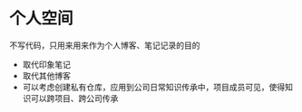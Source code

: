 # 个人空间
不写代码，只用来用来作为个人博客、笔记记录的目的

* 取代印象笔记
* 取代其他博客
* 可以考虑创建私有仓库，应用到公司日常知识传承中，项目成员可见，使得知识可以跨项目、跨公司传承
